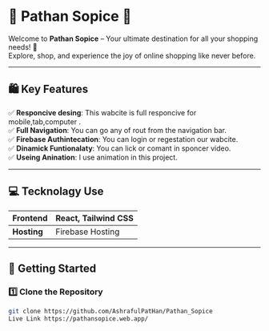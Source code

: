 # 🌟 **Pathan Sopice** 🌟

Welcome to **Pathan Sopice** – Your ultimate destination for all your shopping needs! 🛒  
Explore, shop, and experience the joy of online shopping like never before.

---

## 🛍️ **Key Features**

✅ **Responcive desing**: This wabcite is full responcive for mobile,tab,computer .  
✅ **Full Navigation**: You can go any of rout from the navigation bar.  
✅ **Firebase Authintecation**: You can login or regestation our wabcite.  
✅ **Dinamick Funtionalaty**: You can lick or comant in sponcer video.  
✅ **Useing Anination**: I use animation in this project.

---

## 💻 **Tecknolagy Use**

| **Frontend**   | React, Tailwind CSS       |
|-----------------|---------------------------|
| **Hosting**    | Firebase Hosting |

---

## 🚀 **Getting Started**

### 1️⃣ Clone the Repository
```bash
git clone https://github.com/AshrafulPatHan/Pathan_Sopice
Live Link https://pathansopice.web.app/

